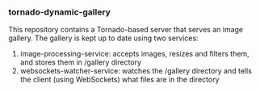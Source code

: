 ### tornado-dynamic-gallery

This repository contains a Tornado-based server that serves an image
gallery. The gallery is kept up to date using two services:

1. image-processing-service: accepts images, resizes and filters
   them, and stores them in /gallery directory
2. websockets-watcher-service: watches the /gallery directory and
   tells the client (using WebSockets) what files are in the directory

